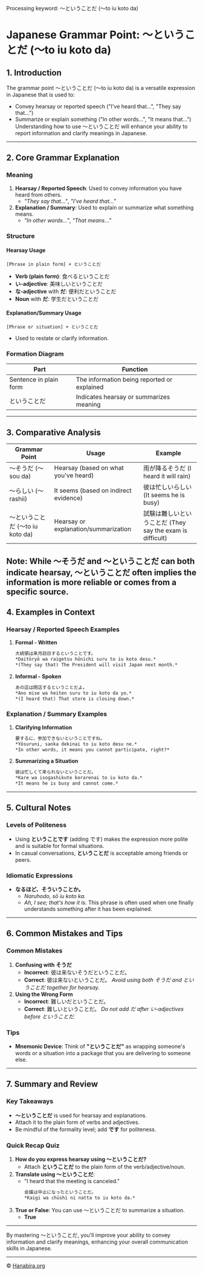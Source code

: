 Processing keyword: ～ということだ (〜to iu koto da)
# Japanese Grammar Point: ～ということだ (〜to iu koto da)

## 1. Introduction
The grammar point ～ということだ (〜to iu koto da) is a versatile expression in Japanese that is used to:
- Convey hearsay or reported speech ("I've heard that...", "They say that...")
- Summarize or explain something ("In other words...", "It means that...")
Understanding how to use ～ということだ will enhance your ability to report information and clarify meanings in Japanese.

---
## 2. Core Grammar Explanation
### Meaning
1. **Hearsay / Reported Speech**: Used to convey information you have heard from others.
   - *"They say that..."*, *"I've heard that..."*
2. **Explanation / Summary**: Used to explain or summarize what something means.
   - *"In other words..."*, *"That means..."*
### Structure
#### Hearsay Usage
```plaintext
[Phrase in plain form] + ということだ
```
- **Verb (plain form)**: 食べるということだ
- **い-adjective**: 美味しいということだ
- **な-adjective** with **だ**: 便利だということだ
- **Noun** with **だ**: 学生だということだ
#### Explanation/Summary Usage
```plaintext
[Phrase or situation] + ということだ
```
- Used to restate or clarify information.
### Formation Diagram
| Part                      | Function                                |
|---------------------------|-----------------------------------------|
| Sentence in plain form    | The information being reported or explained |
| ということだ               | Indicates hearsay or summarizes meaning |
---
## 3. Comparative Analysis
| Grammar Point                | Usage                                       | Example                                |
|------------------------------|---------------------------------------------|----------------------------------------|
| ～そうだ (～sou da)          | Hearsay (based on what you've heard)        | 雨が降るそうだ (I heard it will rain)    |
| ～らしい (～rashii)           | It seems (based on indirect evidence)       | 彼は忙しいらしい (It seems he is busy)   |
| ～ということだ (～to iu koto da) | Hearsay or explanation/summarization        | 試験は難しいということだ (They say the exam is difficult) |
**Note**: While ～そうだ and ～ということだ can both indicate hearsay, ～ということだ often implies the information is more reliable or comes from a specific source.
---
## 4. Examples in Context
### Hearsay / Reported Speech Examples
1. **Formal - Written**
   ```markdown
   大統領は来月訪日するということです。
   *Daitōryō wa raigetsu hōnichi suru to iu koto desu.*
   *(They say that) The President will visit Japan next month.*
   ```
2. **Informal - Spoken**
   ```markdown
   あの店は閉店するということだよ。
   *Ano mise wa heiten suru to iu koto da yo.*
   *(I heard that) That store is closing down.*
   ```
### Explanation / Summary Examples
1. **Clarifying Information**
   ```markdown
   要するに、参加できないということですね。
   *Yōsuruni, sanka dekinai to iu koto desu ne.*
   *In other words, it means you cannot participate, right?*
   ```
2. **Summarizing a Situation**
   ```markdown
   彼は忙しくて来られないということだ。
   *Kare wa isogashikute korarenai to iu koto da.*
   *It means he is busy and cannot come.*
   ```
---
## 5. Cultural Notes
### Levels of Politeness
- Using **ということです** (adding です) makes the expression more polite and is suitable for formal situations.
- In casual conversations, **ということだ** is acceptable among friends or peers.
### Idiomatic Expressions
- **なるほど、そういうことか。**
  - *Naruhodo, sō iu koto ka.*
  - *Ah, I see; that's how it is.*
This phrase is often used when one finally understands something after it has been explained.
---
## 6. Common Mistakes and Tips
### Common Mistakes
1. **Confusing with そうだ**
   - **Incorrect**: 彼は来ないそうだということだ。
   - **Correct**: 彼は来ないということだ。
   *Avoid using both そうだ and ということだ together for hearsay.*
2. **Using the Wrong Form**
   - **Incorrect**: 難しいだということだ。
   - **Correct**: 難しいということだ。
   *Do not add だ after い-adjectives before ということだ.*
### Tips
- **Mnemonic Device**: Think of **"ということだ"** as wrapping someone's words or a situation into a package that you are delivering to someone else.
---
## 7. Summary and Review
### Key Takeaways
- **～ということだ** is used for hearsay and explanations.
- Attach it to the plain form of verbs and adjectives.
- Be mindful of the formality level; add **です** for politeness.
### Quick Recap Quiz
1. **How do you express hearsay using ～ということだ?**
   - Attach **ということだ** to the plain form of the verb/adjective/noun.
2. **Translate using ～ということだ**:
   - "I heard that the meeting is canceled."
     ```markdown
     会議は中止になったということだ。
     *Kaigi wa chūshi ni natta to iu koto da.*
     ```
3. **True or False**: You can use ～ということだ to summarize a situation.
   - **True**
---
By mastering ～ということだ, you'll improve your ability to convey information and clarify meanings, enhancing your overall communication skills in Japanese.


---

© [Hanabira.org](https://hanabira.org)
